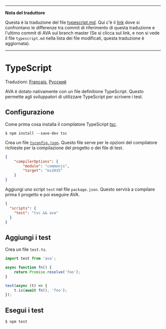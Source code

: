 ___
**Nota del traduttore**

Questa è la traduzione del file [typescript.md](https://github.com/avajs/ava/blob/master/docs/recipes/typescript.md). Qui c'è il [link](https://github.com/avajs/ava/compare/195390ec1db90cf7d394407c846a69fbaa08806d...master#diff-0730bb7c2e8f9ea2438b52e419dd86c9) dove si confrontano le differenze tra commit di riferimento di questa traduzione e l'ultimo commit di AVA sul branch master (Se si clicca sul link, e non si vede il file `typescript.md` nella lista dei file modificati, questa traduzione è aggiornata).
___
# TypeScript

Traduzioni: [Français](https://github.com/avajs/ava-docs/blob/master/fr_FR/docs/recipes/typescript.md), [Русский](https://github.com/avajs/ava-docs/blob/master/ru_RU/docs/recipes/typescript.md)

AVA è dotato nativamente con un file definitione TypeScript. Questo permette agli sviluppatori di utilizzare TypeScript per scrivere i test.

## Configurazione

Come prima cosa installa il compilatore TypeScript [tsc](https://github.com/Microsoft/TypeScript).

```
$ npm install --save-dev tsc
```

Crea un file [`tsconfig.json`](https://github.com/Microsoft/TypeScript/wiki/tsconfig.json). Questo file serve per le opzioni del compilatore richieste per la compilazione del progetto o dei file di test.

```json
{
	"compilerOptions": {
		"module": "commonjs",
		"target": "es2015"
	}
}
```

Aggiungi uno script `test` nel file `package.json`. Questo servirà a compilare prima il progetto e poi eseguire AVA.

```json
{
  "scripts": {
    "test": "tsc && ava"
  }
}
```


## Aggiungi i test

Crea un file `test.ts`.


```ts
import test from 'ava';

async function fn() {
    return Promise.resolve('foo');
}

test(async (t) => {
    t.is(await fn(), 'foo');
});
```


## Esegui i test

```
$ npm test
```
